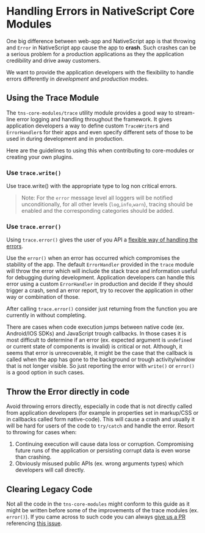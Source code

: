 # Handling Errors in NativeScript Core Modules

One big difference between web-app and NativeScript app is that throwing and `Error` in NativeScript app cause the app to **crash**. Such crashes can be a serious problem for a production applications as they the application credibility and drive away customers.

We want to provide the application developers with the flexibility to handle errors differently in *development* and *production* modes.

## Using the Trace Module
The `tns-core-modules/trace` utility module provides a good way to stream-line error logging and handling throughout the framework. It gives application developers a way to define custom `TraceWriter`s and `ErrorHandler`s for their apps and even specify different sets of those to be used in during development and in production.

Here are the guidelines to using this when contributing to core-modules or creating your own plugins.

### Use `trace.write()`
Use trace.write() with the appropriate type to log non critical errors. 

>Note: For the `error` message level all loggers will be notified unconditionally, for all other levels (`log`,`info`,`warn`), tracing should be enabled and the corresponding categories should be added.

### Use `trace.error()`
Using `trace.error()` gives the user of you API a [flexible way of handling the errors](https://github.com/NativeScript/NativeScript/issues/5914).

Use the `error()` when an error has occurred which compromises the stability of the app. The default `ErrorHandler` provided in the `trace` module will throw the error which will include the stack trace and information useful for debugging during development. Application developers can handle this error using a custom `ErrorHandler` in production and decide if they should trigger a crash, send an error report, try to recover the application in other way or combination of those. 

After calling `trace.error()` consider just returning from the function you are currently in without completing. 

There are cases when code execution jumps between native code (ex. Android/IOS SDKs) and JavaScript trough callbacks. In those cases it is most difficult to determine if an error (ex. expected argument is `undefined` or current state of components is invalid) is critical or not. Although, it seems that error is unrecoverable, it might be the case that the callback is called when the app has gone to the background or trough activity/window that is not longer visible. So just reporting the error with `write()` or `error()` is a good option in such cases.


## Throw the Error directly in code
Avoid throwing errors directly, especially in code that is not directly called from application developers (for example in properties set in markup/CSS or in callbacks called form native-code). This will cause a crash and usually it will be hard for users of the code to `try/catch` and handle the error. Resort to throwing for cases when: 

1. Continuing execution will cause data loss or corruption. Compromising future runs of the application or persisting corrupt data is even worse than crashing.
2. Obviously misused public APIs (ex. wrong arguments types) which developers will call directly.  

## Clearing Legacy Code
Not all the code in the `tns-core-modules` might conform to this guide as it might be written before some of the improvements of the trace modules (ex. `error()`). If you came across to such code you can always [give us a PR](CONTRIBUTING.md) referencing [this issue](https://github.com/NativeScript/NativeScript/issues/5914).

 